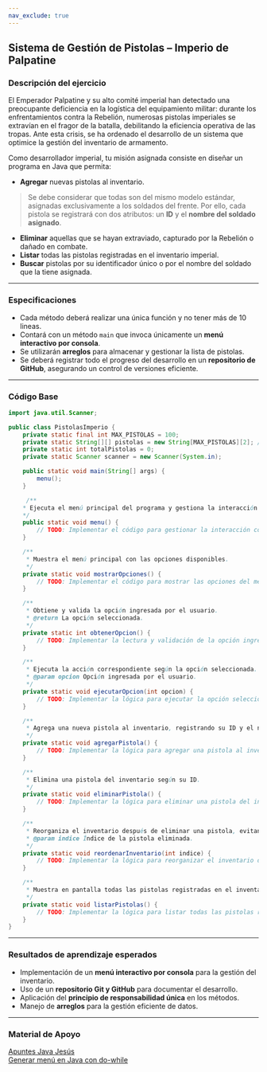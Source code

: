 ```yaml
---
nav_exclude: true
---
```


## **Sistema de Gestión de Pistolas – Imperio de Palpatine**  

### Descripción del ejercicio  

El Emperador Palpatine y su alto comité imperial han detectado una preocupante deficiencia en la logística del equipamiento militar: durante los enfrentamientos contra la Rebelión, numerosas pistolas imperiales se extravían en el fragor de la batalla, debilitando la eficiencia operativa de las tropas. Ante esta crisis, se ha ordenado el desarrollo de un sistema que optimice la gestión del inventario de armamento.  

Como desarrollador imperial, tu misión asignada consiste en diseñar un programa en Java que permita:  

- **Agregar** nuevas pistolas al inventario. 

> Se debe considerar que todas son del mismo modelo estándar, asignadas exclusivamente a los soldados del frente. Por ello, cada pistola se registrará con dos atributos: un **ID** y el **nombre del soldado asignado**.  

- **Eliminar** aquellas que se hayan extraviado, capturado por la Rebelión o dañado en combate.  
- **Listar** todas las pistolas registradas en el inventario imperial.  
- **Buscar** pistolas por su identificador único o por el nombre del soldado que la tiene asignada.  

---
### Especificaciones  

- Cada método deberá realizar una única función y no tener más de 10 lineas.
- Contará con un método `main` que invoca únicamente un **menú interactivo por consola**.  
- Se utilizarán **arreglos** para almacenar y gestionar la lista de pistolas.  
- Se deberá registrar todo el progreso del desarrollo en un **repositorio de GitHub**, asegurando un control de versiones eficiente.  

---
### Código Base
```Java
import java.util.Scanner;

public class PistolasImperio {
    private static final int MAX_PISTOLAS = 100;
    private static String[][] pistolas = new String[MAX_PISTOLAS][2]; // [ID, NombreSoldado]
    private static int totalPistolas = 0;
    private static Scanner scanner = new Scanner(System.in);

    public static void main(String[] args) {
        menu();
    }

     /**
    * Ejecuta el menú principal del programa y gestiona la interacción con el usuario.
    */
    public static void menu() {
        // TODO: Implementar el código para gestionar la interacción con el usuario.
    }

    /**
     * Muestra el menú principal con las opciones disponibles.
     */
    private static void mostrarOpciones() {
        // TODO: Implementar el código para mostrar las opciones del menú en pantalla.
    }

    /**
     * Obtiene y valida la opción ingresada por el usuario.
     * @return La opción seleccionada.
     */
    private static int obtenerOpcion() {
        // TODO: Implementar la lectura y validación de la opción ingresada.
    }

    /**
     * Ejecuta la acción correspondiente según la opción seleccionada.
     * @param opcion Opción ingresada por el usuario.
     */
    private static void ejecutarOpcion(int opcion) {
        // TODO: Implementar la lógica para ejecutar la opción seleccionada.
    }

    /**
     * Agrega una nueva pistola al inventario, registrando su ID y el nombre del soldado.
     */
    private static void agregarPistola() {
        // TODO: Implementar la lógica para agregar una pistola al inventario.
    }

    /**
     * Elimina una pistola del inventario según su ID.
     */
    private static void eliminarPistola() {
        // TODO: Implementar la lógica para eliminar una pistola del inventario.
    }

    /**
     * Reorganiza el inventario después de eliminar una pistola, evitando espacios vacíos.
     * @param indice Índice de la pistola eliminada.
     */
    private static void reordenarInventario(int indice) {
        // TODO: Implementar la lógica para reorganizar el inventario después de una eliminación.
    }

    /**
     * Muestra en pantalla todas las pistolas registradas en el inventario.
     */
    private static void listarPistolas() {
        // TODO: Implementar la lógica para listar todas las pistolas registradas.
    }
}
```
---
### Resultados de aprendizaje esperados  

- Implementación de un **menú interactivo por consola** para la gestión del inventario.  
- Uso de un **repositorio Git y GitHub** para documentar el desarrollo.  
- Aplicación del **principio de responsabilidad única** en los métodos.  
- Manejo de **arreglos** para la gestión eficiente de datos.  

---
### Material de Apoyo
[Apuntes Java Jesús](https://github.com/JessusTM/ICC490-1-POO#)
<br>
[Generar menú en Java con do-while](https://www.youtube.com/watch?v=D-iUim3WLK0&t=53s&ab_channel=SinRuedaTecnol%C3%B3gica)
